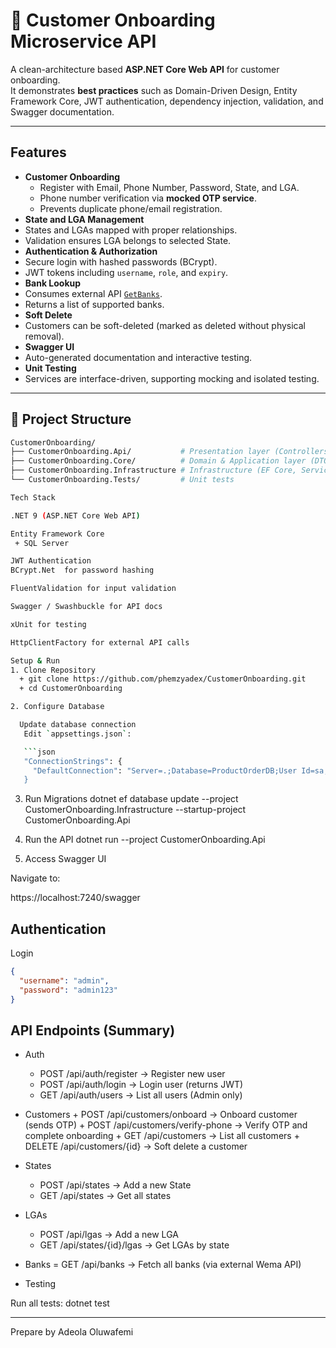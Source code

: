 # 🏦 Customer Onboarding Microservice API

A clean-architecture based **ASP.NET Core Web API** for customer onboarding.  
It demonstrates **best practices** such as Domain-Driven Design, Entity Framework Core, JWT authentication, dependency injection, validation, and Swagger documentation.

---

## Features
- **Customer Onboarding**
  - Register with Email, Phone Number, Password, State, and LGA.
  - Phone number verification via **mocked OTP service**.
  - Prevents duplicate phone/email registration.
-  **State and LGA Management**
  - States and LGAs mapped with proper relationships.
  - Validation ensures LGA belongs to selected State.
-  **Authentication & Authorization**
  - Secure login with hashed passwords (BCrypt).
  - JWT tokens including `username`, `role`, and `expiry`.
-  **Bank Lookup**
  - Consumes external API [`GetBanks`](https://wema-alatdev-apimgt.developer.azure-api.net/api-details#api=alat-tech-test-api).
  - Returns a list of supported banks.
-  **Soft Delete**
  - Customers can be soft-deleted (marked as deleted without physical removal).
-  **Swagger UI**
  - Auto-generated documentation and interactive testing.
-  **Unit Testing**
  - Services are interface-driven, supporting mocking and isolated testing.

---

## 📂 Project Structure
```bash
CustomerOnboarding/
├── CustomerOnboarding.Api/           # Presentation layer (Controllers, Swagger, Middleware)
├── CustomerOnboarding.Core/          # Domain & Application layer (DTOs, Interfaces, Models, Validators)
├── CustomerOnboarding.Infrastructure # Infrastructure (EF Core, Services)
└── CustomerOnboarding.Tests/         # Unit tests

Tech Stack

.NET 9 (ASP.NET Core Web API)

Entity Framework Core
 + SQL Server

JWT Authentication
BCrypt.Net  for password hashing

FluentValidation for input validation

Swagger / Swashbuckle for API docs

xUnit for testing

HttpClientFactory for external API calls

Setup & Run 
1. Clone Repository
  + git clone https://github.com/phemzyadex/CustomerOnboarding.git
  + cd CustomerOnboarding

2. Configure Database

  Update database connection
   Edit `appsettings.json`:

   ```json
   "ConnectionStrings": {
     "DefaultConnection": "Server=.;Database=ProductOrderDB;User Id=sa;Password=*****;Encrypt=True;TrustServerCertificate=True;MultipleActiveResultSets=True;Pooling=True;Max Pool Size=100;""
   }
   ```
3. Run Migrations
dotnet ef database update --project CustomerOnboarding.Infrastructure --startup-project CustomerOnboarding.Api

4. Run the API
dotnet run --project CustomerOnboarding.Api

5. Access Swagger UI

Navigate to:

https://localhost:7240/swagger

## Authentication

  Login
  ```json
  {
    "username": "admin",
    "password": "admin123"
  }
  ```


## API Endpoints (Summary)
  - Auth

    + POST /api/auth/register → Register new user
    + POST /api/auth/login → Login user (returns JWT)
    + GET /api/auth/users → List all users (Admin only)

  -  Customers
    + POST /api/customers/onboard → Onboard customer (sends OTP)
    + POST /api/customers/verify-phone → Verify OTP and complete onboarding
    + GET /api/customers → List all customers
    + DELETE /api/customers/{id} → Soft delete a customer

  - States 
    + POST /api/states → Add a new State
    + GET /api/states → Get all states

  - LGAs
    + POST /api/lgas → Add a new LGA
    + GET /api/states/{id}/lgas → Get LGAs by state

  - Banks
    = GET /api/banks → Fetch all banks (via external Wema API)

  - Testing

Run all tests:
dotnet test

---

Prepare by
Adeola Oluwafemi